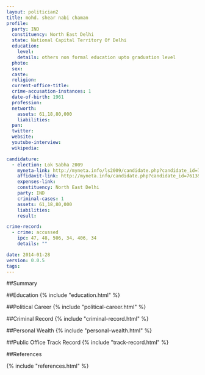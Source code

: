 ```yaml
---
layout: politician2
title: mohd. shear nabi chaman
profile: 
  party: IND
  constituency: North East Delhi
  state: National Capital Territory Of Delhi
  education: 
    level: 
    details: others non formal education upto graduation level
  photo: 
  sex: 
  caste: 
  religion: 
  current-office-title: 
  crime-accusation-instances: 1
  date-of-birth: 1961
  profession: 
  networth: 
    assets: 61,18,80,000
    liabilities: 
  pan: 
  twitter: 
  website: 
  youtube-interview: 
  wikipedia: 

candidature: 
  - election: Lok Sabha 2009
    myneta-link: http://myneta.info/ls2009/candidate.php?candidate_id=7613
    affidavit-link: http://myneta.info/candidate.php?candidate_id=7613&scan=original
    expenses-link: 
    constituency: North East Delhi 
    party: IND
    criminal-cases: 1
    assets: 61,18,80,000
    liabilities: 
    result:  

crime-record: 
  - crime: accussed
    ipc: 47, 48, 506, 34, 406, 34
    details: "" 

date: 2014-01-28
version: 0.0.5
tags: 
---
```

##Summary


##Education
{% include "education.html" %}


##Political Career
{% include "political-career.html" %}


##Criminal Record
{% include "criminal-record.html" %}


##Personal Wealth
{% include "personal-wealth.html" %}


##Public Office Track Record
{% include "track-record.html" %}


##References


{% include "references.html" %}